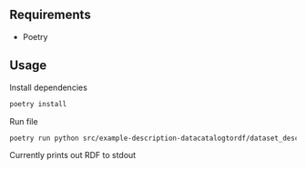 ## Requirements

- Poetry

## Usage

Install dependencies

```sh
poetry install
```

Run file

```sh
poetry run python src/example-description-datacatalogtordf/dataset_description.py
```

Currently prints out RDF to stdout
